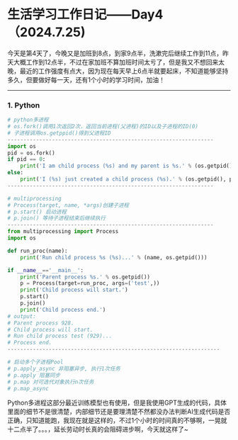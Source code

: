 # 生活学习工作日记——Day4（2024.7.25)

今天是第4天了，今晚又是加班到8点，到家9点半，洗漱完后继续工作到11点，昨天大概工作到12点半，不过在家加班不算加班时间太亏了，但是我又不想回来太晚，最近的工作强度有点大，因为现在每天早上6点半就要起床，不知道能够坚持多久，但要做好每一天，还有1个小时的学习时间，加油！

---

### 1. Python

```python
# python多进程
# os.fork()调用1次返回2次，返回当前进程(父进程)的ID以及子进程的ID(0)
# 子进程调用os.getppid()得到父进程ID
-----------------------------------------------------------------
import os
pid = os.fork()  
if pid == 0:
	print('I am child process (%s) and my parent is %s.' % (os.getpid(), os.getppid()))
else:
    print('I (%s) just created a child process (%s).' % (os.getpid(), pid))
-----------------------------------------------------------------

# multiprocessing
# Process(target, name, *args)创建子进程
# p.start() 启动进程
# p.join() 等待子进程结束后继续执行
-----------------------------------------------------------------
from multiprocessing import Process
import os

def run_proc(name):
    print('Run child process %s (%s)...' % (name, os.getpid()))

if __name__=='__main__':
    print('Parent process %s.' % os.getpid())
    p = Process(target=run_proc, args=('test',))
    print('Child process will start.')
    p.start()
    p.join()
    print('Child process end.')
# output:
# Parent process 928.
# Child process will start.
# Run child process test (929)...
# Process end.
-------------------------------------------------------------------

# 启动多个子进程Pool
# p.apply_async 非阻塞异步, 执行1次任务
# p.apply 阻塞同步
# p.map 对可迭代对象执行n次任务
# p.map_async
```

Python多进程这部分最近训练模型也有使用，但是我使用GPT生成的代码，具体里面的细节不是很清楚，内部细节还是要理清楚不然都没办法判断AI生成代码是否正确，只知道能跑，我现在就是这样的，不过1个小时的时间真的不够啊，一晃就十二点半了。。。，延长劳动时长真的会阻碍进步啊，今天就这样了~
